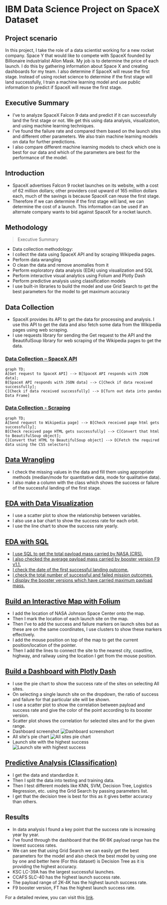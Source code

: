 # IBM Data Science Project on SpaceX Dataset
## Project scenario
In this project, I take the role of a data scientist working for a new rocket company. Space Y that would like to compete with SpaceX founded by Billionaire industrialist Allon Mask. My job is to determine the price of each launch. I do this by gathering information about Space X and creating dashboards for my team. I also determine if SpaceX will reuse the first stage. Instead of using rocket science to determine if the first stage will land successfully, I train a machine learning model and use public information to predict if SpaceX will reuse the first stage.

## Executive Summary
* I’ve to analyze SpaceX Falcon 9 data and predict if it can successfully land the first stage or not. We get this using data analysis, visualization, and using machine learning techniques.
* I’ve found the failure rate and compared them based on the launch sites and different other parameters. We also train machine learning models on data for further predictions.
* I also compare different machine learning models to check which one is best for our data and which of the parameters are best for the performance of the model.

## Introduction
* SpaceX advertises Falcon 9 rocket launches on its website, with a cost of 62 million dollars; other providers cost upward of 165 million dollars each, much of the savings is because SpaceX can reuse the first stage.
* Therefore if we can determine if the first stage will land, we can determine the cost of a launch. This information can be used if an alternate company wants to bid against SpaceX for a rocket launch.

## Methodology
> Executive Summary
* Data collection methodology:
* I collect the data using SpaceX API and by scraping Wikipedia pages.
* Perform data wrangling
* O clean the data and remove anomalies from it
* Perform exploratory data analysis (EDA) using visualization and SQL
* Perform interactive visual analytics using Folium and Plotly Dash
* Perform predictive analysis using classification models
* I use built-in libraries to build the model and use Grid Search to get the best parameters
for the model to get maximum accuracy

## Data Collection
* SpaceX provides its API to get the data for processing and analysis. I use this API to get the data and also fetch some data from the Wikipedia pages using web scraping.
* I use requests library for sending the Get request to the API and the BeautifulSoup library for web scraping of the Wikipedia pages to get the data.

### <a href="./jupyter-labs-spacex-data-collection-api.ipynb">Data Collection – SpaceX API</a>
```mermaid
graph TD;
A[Get request to SpaceX API] --> B[SpaceX API responds with JSON data];
B[SpaceX API responds with JSON data] --> C[Check if data received successfully];
C[Check if data received successfully] --> D[Turn out data into pandas Data Frame]
```
### <a href="./jupyter-labs-webscraping.ipynb">Data Collection - Scraping</a>
```mermaid
graph TD;
A[Send request to Wikipedia page] --> B[Check received page html gets successfully];
B[Check received page HTML gets successfully] --> C[Convert that html to BeautifulSoup object];
C[Convert that HTML to BeautifulSoup object] --> D[Fetch the required data using the CSS selectors]
```

## <a href="./labs-jupyter-spacex-Data wrangling.ipynb">Data Wrangling</a>
* I check the missing values in the data and fill them using appropriate methods (median/mode for quantitative data, mode for qualitative data).
* I also make a column with the class which shows the success or failure of the successful landing of the first stage.

## <a href="./jupyter-labs-eda-dataviz.ipynb.jupyterlite.ipynb">EDA with Data Visualization</a>
* I use a scatter plot to show the relationship between variables.
* I also use a bar chart to show the success rate for each orbit.
* I use the line chart to show the success rate yearly.

## <a href="./jupyter-labs-eda-sql-coursera_sqllite.ipynb">EDA with SQL
* I use SQL to get the total payload mass carried by NASA (CRS).
* I also checked the average payload mass carried by booster version F9 v1.1.
* I check the date of the first successful landing outcome.
* I check the total number of successful and failed mission outcomes.
* I display the booster versions which have carried maximum payload mass.

## <a href="./lab_jupyter_launch_site_location.jupyterlite.ipynb">Build an Interactive Map with Folium</a>
* I add the location of NASA Johnson Space Center onto the map.
* Then I mark the location of each launch site on the map.
* Then I’ve to add the success and failure markers on launch sites but as these are on the same coordinates, I use clusters to show these markers effectively.
* I add the mouse position on top of the map to get the current position/location of the pointer.
* Then I add the lines to connect the site to the nearest city, coastline, highway, and railway using the location I get from the mouse position.

## <a href="./Dashboard/dashboard%20code.py">Build a Dashboard with Plotly Dash</a>
* I use the pie chart to show the success rate of the sites on selecting All sites.
* On selecting a single launch site on the dropdown, the ratio of success and failure for that particular site will be shown.
* I use a scatter plot to show the correlation between payload and success rate and give the color of the point according to its booster version.
* Scatter plot shows the correlation for selected sites and for the given range.
* Dashboard screenshot
![Dashboard screenshort](https://github.com/muhammad3245571106/IBM-Data-Science-Project-on-SpaceX-Dataset/blob/main/Dashboard/dashboard%20screenshot.png)
* All site's pie chart
![All sites pie chart](https://github.com/muhammad3245571106/IBM-Data-Science-Project-on-SpaceX-Dataset/blob/main/Dashboard/all_sites_pie_chart.png)
* Launch site with the highest success
![Launch site with highest success](https://github.com/muhammad3245571106/IBM-Data-Science-Project-on-SpaceX-Dataset/blob/main/Dashboard/launch_site_with_highest_success.png)

## <a href="./SpaceX_Machine_Learning_Prediction_Part_5.jupyterlite.ipynb">Predictive Analysis (Classification)</a>
* I get the data and standardize it.
* Then I split the data into testing and training data.
* Then I test different models like KNN, SVM, Decision Tree, Logistics Regression, etc. using the Grid Search by passing parameters list.
* I get that the decision tree is best for this as it gives better accuracy than others.

## Results
* In data analysis I found a key point that the success rate is increasing year by year.
* I’ve found through the dashboard that the 6K-8K payload range has the lowest success rates.
* We can see that using Grid Search we can easily get the best parameters for the model and also check the best model by using one by one and better here (For this dataset) is Decision Tree as it is providing the highest accuracy.
* KSC LC-39A has the largest successful launches.
* CCAFS SLC-40 has the highest launch success rate.
* The payload range of 2K-4K has the highest launch success rate.
* F9 booster version, FT has the highest launch success rate.

For a detailed review, you can visit this <a href="./Spacex%20data%20analysis%20and%20modeling%20report.pdf">link</a>.








